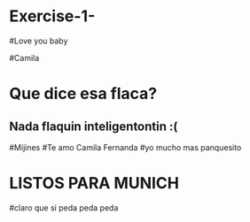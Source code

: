 # Exercise-1-

#Love you baby

#Camila

# Que dice esa flaca?

## Nada flaquin inteligentontin :(
#Mijines
#Te amo Camila Fernanda
#yo mucho mas panquesito 
# LISTOS PARA MUNICH
#claro que si peda peda peda 